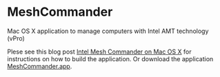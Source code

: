 # MeshCommander
Mac OS X application to manage computers with Intel AMT technology (vPro)

Plese see this blog post [Intel Mesh Commander on Mac OS X](http://www.devtty.uk/apple/Intel_Mesh_Commander_on_Mac_OS_X/) for instructions on how to build the application. Or download the application [MeshCommander.app](https://bintray.com/gomesjj/APPS).
